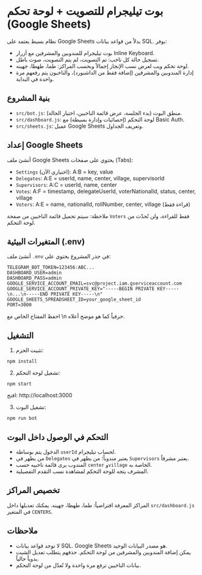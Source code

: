 # بوت تيليجرام للتصويت + لوحة تحكم (Google Sheets)

نظام بسيط يعتمد على Google Sheets بدلاً من قواعد بيانات SQL. يوفر:
- بوت تيليجرام للمندوبين والمشرفين مع أزرار Inline Keyboard.
- تسجيل حالة كل ناخب: تم التصويت، لم يتم التصويت، صوت باطل.
- لوحة تحكم ويب لعرض نسب الإنجاز إجمالاً وبحسب المراكز: طما، طهطا، جهينه.
- إدارة المندوبين والمشرفين (إضافة فقط من الداشبورد)، والناخبون يتم رفعهم مرة واحدة في البداية.

## بنية المشروع
- `src/bot.js`: منطق البوت (بدء الجلسة، عرض قائمة الناخبين، اختيار الحالة).
- `src/dashboard.js`: لوحة التحكم (إحصائيات وإدارة بسيطة) مع Basic Auth.
- `src/sheets.js`: عميل Google Sheets وتعريف الجداول.

## إعداد Google Sheets
أنشئ ملف Google Sheets يحتوي على صفحات (Tabs):
- `Settings` (اختياري الآن): A:B = key, value
- `Delegates`: A:E = userId, name, center, village, supervisorId
- `Supervisors`: A:C = userId, name, center
- `Votes`: A:F = timestamp, delegateUserId, voterNationalId, status, center, village
- `Voters`: A:E = name, nationalId, rollNumber, center, village (قراءة فقط)

ملاحظة: سيتم تحميل قائمة الناخبين من صفحة `Voters` فقط للقراءة، ولن تُحدّث من لوحة التحكم.

## المتغيرات البيئية (.env)
أنشئ ملف `.env` في جذر المشروع يحتوي على:

```
TELEGRAM_BOT_TOKEN=123456:ABC...
DASHBOARD_USER=admin
DASHBOARD_PASS=admin
GOOGLE_SERVICE_ACCOUNT_EMAIL=svc@project.iam.gserviceaccount.com
GOOGLE_SERVICE_ACCOUNT_PRIVATE_KEY="-----BEGIN PRIVATE KEY-----\n...\n-----END PRIVATE KEY-----\n"
GOOGLE_SHEETS_SPREADSHEET_ID=your_google_sheet_id
PORT=3000
```

احفظ المفتاح الخاص مع \n حرفياً كما هو موضح أعلاه.

## التشغيل
1) تثبيت الحزم:
```
npm install
```

2) تشغيل لوحة التحكم:
```
npm start
```
افتح: http://localhost:3000

3) تشغيل البوت:
```
npm run bot
```

## التحكم في الوصول داخل البوت
- الدخول يتم بوساطة `userId` لحساب تيليجرام.
- من يظهر في `Delegates` يعتبر مندوباً؛ من يظهر في `Supervisors` يعتبر مشرفاً.
- المندوب يرى قائمة ناخبيه حسب `center` و`village` الخاصة به.
- المشرف يتجه للوحة التحكم لمشاهدة نسب التقدم التفصيلية.

## تخصيص المراكز
المراكز المعرفة افتراضياً: طما، طهطا، جهينه. يمكنك تعديلها داخل `src/dashboard.js` في المتغير `CENTERS`.

## ملاحظات
- لا توجد قواعد بيانات SQL. Google Sheets هو مصدر البيانات الوحيد.
- يمكن إضافة المندوبين والمشرفين من لوحة التحكم. حذفهم يتطلب تعديل الشيت يدوياً حالياً.
- بيانات الناخبين ترفع مرة واحدة ولا تُعدّل من لوحة التحكم.

